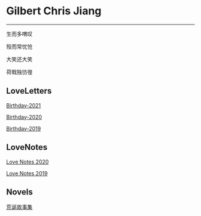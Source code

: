 # Gilbert Chris Jiang
___
生而多喟叹

殁而常忧怆

大笑还大笑

荷戟独彷徨

## LoveLetters

[Birthday-2021](_posts/loveLetter/2021-2-5-loveLetter.md)

[Birthday-2020](_posts/loveLetter/2020-2-5-loveLetter.md)

[Birthday-2019](_posts/loveLetter/2019-2-5-loveLetter.md)

## LoveNotes

[Love Notes 2020](_posts/together/2021-2-2-together.md)

[Love Notes 2019](_posts/together/2020-2-13-together.md)

## Novels

[荒诞故事集](Absurd.md)



